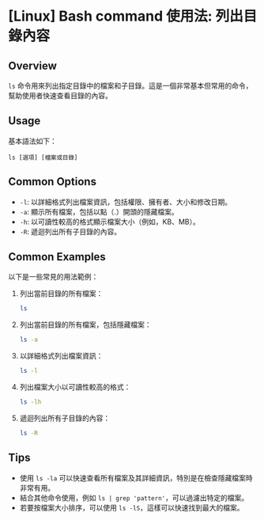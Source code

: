 # [Linux] Bash command 使用法: 列出目錄內容

## Overview
`ls` 命令用來列出指定目錄中的檔案和子目錄。這是一個非常基本但常用的命令，幫助使用者快速查看目錄的內容。

## Usage
基本語法如下：
```
ls [選項] [檔案或目錄]
```

## Common Options
- `-l`: 以詳細格式列出檔案資訊，包括權限、擁有者、大小和修改日期。
- `-a`: 顯示所有檔案，包括以點（.）開頭的隱藏檔案。
- `-h`: 以可讀性較高的格式顯示檔案大小（例如，KB、MB）。
- `-R`: 遞迴列出所有子目錄的內容。

## Common Examples
以下是一些常見的用法範例：

1. 列出當前目錄的所有檔案：
   ```bash
   ls
   ```

2. 列出當前目錄的所有檔案，包括隱藏檔案：
   ```bash
   ls -a
   ```

3. 以詳細格式列出檔案資訊：
   ```bash
   ls -l
   ```

4. 列出檔案大小以可讀性較高的格式：
   ```bash
   ls -lh
   ```

5. 遞迴列出所有子目錄的內容：
   ```bash
   ls -R
   ```

## Tips
- 使用 `ls -la` 可以快速查看所有檔案及其詳細資訊，特別是在檢查隱藏檔案時非常有用。
- 結合其他命令使用，例如 `ls | grep 'pattern'`，可以過濾出特定的檔案。
- 若要按檔案大小排序，可以使用 `ls -lS`，這樣可以快速找到最大的檔案。